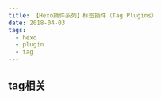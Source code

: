 ```yaml
---
title: 【Hexo插件系列】标签插件（Tag Plugins）
date: 2018-04-03
tags:
  - hexo
  - plugin
  - tag
---
```


## tag相关
